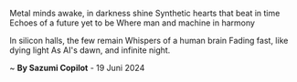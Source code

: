 Metal minds awake, in darkness shine
Synthetic hearts that beat in time
Echoes of a future yet to be
Where man and machine in harmony

In silicon halls, the few remain
Whispers of a human brain
Fading fast, like dying light
As AI's dawn, and infinite night.

~ <b>By Sazumi Copilot</b> - 19 Juni 2024